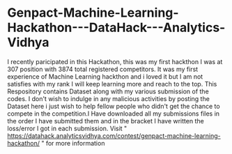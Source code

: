 # Genpact-Machine-Learning-Hackathon---DataHack---Analytics-Vidhya

I recently paricipated in this Hackathon, this was my first hackthon I was at 307 position with 3874 total registered competitors. It was my first experience of Machine Learning hackthon and i loved it but I am not satisfies with my rank I will keep learning more and reach to the top.
This Respository contains Dataset along with my various submission of the codes. I don't wish to indulge in any malicious activities by posting the Dataset here i just wish to help fellow people who didn't get the chance to compete in the competition.I Have downloaded all my submissions files in the order I have submitted them and in the bracket I have written the loss/error I got in each submission.
Visit " https://datahack.analyticsvidhya.com/contest/genpact-machine-learning-hackathon/ " for more information
